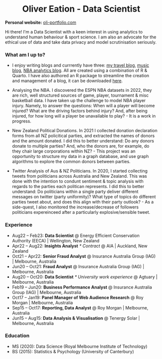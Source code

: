 <h1 align="center"> Oliver Eation - Data Scientist</h1>

**Personal website:** [oli-portfolio.com](https://oli-portfolio.netlify.app/)

Hi there! I'm a Data Scientist with a keen interest in using analytics to understand human behaviour & sport science. I am also an advocate for the ethical use of data and take data privacy and model scrutinisation seriously.

### What am I up to? 

- I enjoy writing blogs and currrently have three: [my travel blog](https://shaggycamel-travelblog.netlify.app/), [music blog](https://shaggycamel.quarto.pub/freds_music_blog/), [NBA analytics blog](https://shaggycamel.quarto.pub/fantasy-2023/). All are created using a combination of R & Quarto. I have also authored an R package to streamline the creation and management of a blog, it can be downloaded [here](https://github.com/shaggycamel/blogme). 

- Analysing the NBA. I discovered the ESPN NBA datasets in 2022, they are rich, well structured sources of game, player, tournament & misc basketball data. I have taken up the challenge to model NBA player injury. Namely, to answer the questions: When will a player will become injured? What are the driving factors behind injury? And, after being injured, for how long will a player be unavailable to play? - It is a work in progress.

- New Zealand Political Donations.  In 2021 I collected donation declaration forms from all NZ policitical parties, and extracted the names of donors and the amount donated. I did this to better understand: Do any donors donate to multiple parties? And, who the donors are, for example, do they chair large corporations within NZ? - This project was an opportunity to structure my data in a graph database, and use graph algorithms to explore the common donors between parties.

- Twitter Analysis of Aus & NZ Politicians. In 2020, I started collecting tweets from politicians across Australia and New Zealand. This was done with the intention to condunt sentiment & topic analysis with regards to the parties each politican represents. I did this to better understand: Do politicians within a single party deliver different messages on twitter (party uniformity)? What type of topics do different parties tweet about, and does this align with their party outlook? - As a side-quest, I also monitored the increase/decrease of followers politicians expereinceed after a particularly explosive/sensible tweet.


### Experience

- Aug22 – Feb23: __Data Scientist__ @ Energy Efficient Conservation Authority (EECA) | Wellington, New Zealand
- Apr22 – Aug22: __Insights Analyst__ _* Contract_ @ AIA | Auckland, New Zealand
- Oct21 – Apr22: __Senior Fraud Analyst__ @ Insurance Australia Group (IAG) | Melbourne, Australia
- Jun20 – Oct21: __Fraud Analyst__ @ Insurance Australia Group (IAG) | Melbourne, Australia
- Aug20 – Oct20: __Data Scientist__ _* University work experience_ @ Agtuary | Melbourne, Australia
- Feb19 – Jun20: __Business Performance Analyst__ @ Insurance Australia Group (IAG) | Melbourne, Australia
- Oct17 – Jan19: __Panel Manager of Web Audience Research__ @ Roy Morgan | Melbourne, Australia
- Sep15 – Oct17: __Reporting, Data Analyst__ @ Roy Morgan | Melbourne, Australia
- Jun15 – Aug15: __Data Analysis & Visualisation__ @ Tenergy Solar | Melbourne, Australia

### Education

- MS (2020): Data Science (Royal Melbourne Institute of Technology)
- BS (2015): Statistics & Psychology (University of Canterbury)